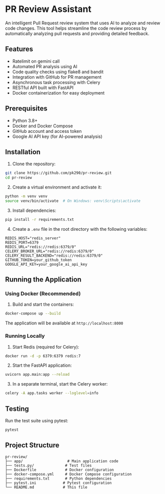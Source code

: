 # PR Review Assistant

An intelligent Pull Request review system that uses AI to analyze and review code changes. This tool helps streamline the code review process by automatically analyzing pull requests and providing detailed feedback.

## Features

- Ratelimit on gemini call
- Automated PR analysis using AI
- Code quality checks using flake8 and bandit
- Integration with GitHub for PR management
- Asynchronous task processing with Celery
- RESTful API built with FastAPI
- Docker containerization for easy deployment


## Prerequisites

- Python 3.8+
- Docker and Docker Compose
- GitHub account and access token
- Google AI API key (for AI-powered analysis)

## Installation

1. Clone the repository:
```bash
git clone https://github.com/pk290/pr-review.git
cd pr-review
```

2. Create a virtual environment and activate it:
```bash
python -m venv venv
source venv/bin/activate  # On Windows: venv\Scripts\activate
```

3. Install dependencies:
```bash
pip install -r requirements.txt
```

4. Create a `.env` file in the root directory with the following variables:
```env
REDIS_HOST="redis_server"
REDIS_PORT=6379
REDIS_URL="redis://redis:6379/0"
CELERY_BROKER_URL="redis://redis:6379/0"
CELERY_RESULT_BACKEND="redis://redis:6379/0"
GITHUB_TOKEN=your_github_token
GOOGLE_API_KEY=your_google_ai_api_key
```

## Running the Application

### Using Docker (Recommended)

1. Build and start the containers:
```bash
docker-compose up --build
```

The application will be available at `http://localhost:8000`

### Running Locally

1. Start Redis (required for Celery):
```bash
docker run -d -p 6379:6379 redis:7
```

2. Start the FastAPI application:
```bash
uvicorn app.main:app --reload
```

3. In a separate terminal, start the Celery worker:
```bash
celery -A app.tasks worker --loglevel=info
```


## Testing

Run the test suite using pytest:
```bash
pytest
```


## Project Structure

```
pr-review/
├── app/                    # Main application code
├── tests.py/              # Test files
├── Dockerfile             # Docker configuration
├── docker-compose.yml     # Docker Compose configuration
├── requirements.txt       # Python dependencies
├── pytest.ini            # Pytest configuration
└── README.md             # This file
```

